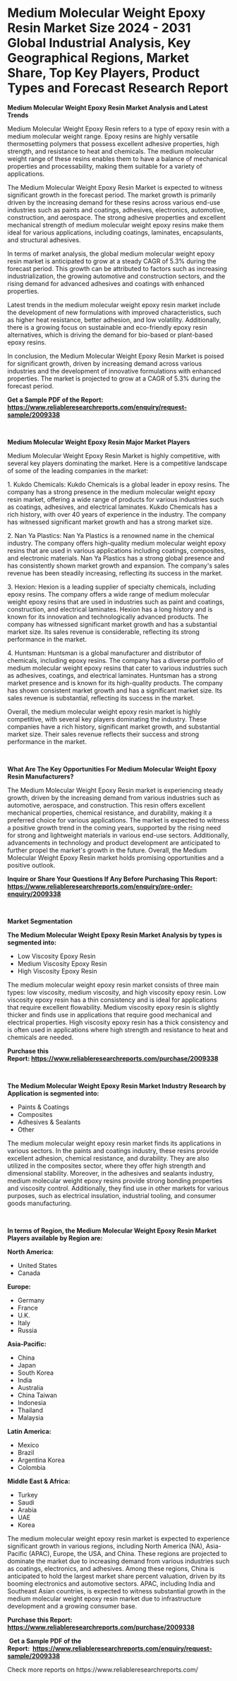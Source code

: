 <p><h1>Medium Molecular Weight Epoxy Resin Market Size 2024 - 2031 Global Industrial Analysis, Key Geographical Regions, Market Share, Top Key Players, Product Types and Forecast Research Report</h1></p><p><strong>Medium Molecular Weight Epoxy Resin Market Analysis and Latest Trends</strong></p>
<p><p>Medium Molecular Weight Epoxy Resin refers to a type of epoxy resin with a medium molecular weight range. Epoxy resins are highly versatile thermosetting polymers that possess excellent adhesive properties, high strength, and resistance to heat and chemicals. The medium molecular weight range of these resins enables them to have a balance of mechanical properties and processability, making them suitable for a variety of applications.</p><p>The Medium Molecular Weight Epoxy Resin Market is expected to witness significant growth in the forecast period. The market growth is primarily driven by the increasing demand for these resins across various end-use industries such as paints and coatings, adhesives, electronics, automotive, construction, and aerospace. The strong adhesive properties and excellent mechanical strength of medium molecular weight epoxy resins make them ideal for various applications, including coatings, laminates, encapsulants, and structural adhesives.</p><p>In terms of market analysis, the global medium molecular weight epoxy resin market is anticipated to grow at a steady CAGR of 5.3% during the forecast period. This growth can be attributed to factors such as increasing industrialization, the growing automotive and construction sectors, and the rising demand for advanced adhesives and coatings with enhanced properties.</p><p>Latest trends in the medium molecular weight epoxy resin market include the development of new formulations with improved characteristics, such as higher heat resistance, better adhesion, and low volatility. Additionally, there is a growing focus on sustainable and eco-friendly epoxy resin alternatives, which is driving the demand for bio-based or plant-based epoxy resins.</p><p>In conclusion, the Medium Molecular Weight Epoxy Resin Market is poised for significant growth, driven by increasing demand across various industries and the development of innovative formulations with enhanced properties. The market is projected to grow at a CAGR of 5.3% during the forecast period.</p></p>
<p><strong>Get a Sample PDF of the Report:&nbsp; <a href="https://www.reliableresearchreports.com/enquiry/request-sample/2009338">https://www.reliableresearchreports.com/enquiry/request-sample/2009338</a></strong></p>
<p>&nbsp;</p>
<p><strong>Medium Molecular Weight Epoxy Resin Major Market Players</strong></p>
<p><p>Medium Molecular Weight Epoxy Resin Market is highly competitive, with several key players dominating the market. Here is a competitive landscape of some of the leading companies in the market:</p><p>1. Kukdo Chemicals: Kukdo Chemicals is a global leader in epoxy resins. The company has a strong presence in the medium molecular weight epoxy resin market, offering a wide range of products for various industries such as coatings, adhesives, and electrical laminates. Kukdo Chemicals has a rich history, with over 40 years of experience in the industry. The company has witnessed significant market growth and has a strong market size.</p><p>2. Nan Ya Plastics: Nan Ya Plastics is a renowned name in the chemical industry. The company offers high-quality medium molecular weight epoxy resins that are used in various applications including coatings, composites, and electronic materials. Nan Ya Plastics has a strong global presence and has consistently shown market growth and expansion. The company's sales revenue has been steadily increasing, reflecting its success in the market.</p><p>3. Hexion: Hexion is a leading supplier of specialty chemicals, including epoxy resins. The company offers a wide range of medium molecular weight epoxy resins that are used in industries such as paint and coatings, construction, and electrical laminates. Hexion has a long history and is known for its innovation and technologically advanced products. The company has witnessed significant market growth and has a substantial market size. Its sales revenue is considerable, reflecting its strong performance in the market.</p><p>4. Huntsman: Huntsman is a global manufacturer and distributor of chemicals, including epoxy resins. The company has a diverse portfolio of medium molecular weight epoxy resins that cater to various industries such as adhesives, coatings, and electrical laminates. Huntsman has a strong market presence and is known for its high-quality products. The company has shown consistent market growth and has a significant market size. Its sales revenue is substantial, reflecting its success in the market.</p><p>Overall, the medium molecular weight epoxy resin market is highly competitive, with several key players dominating the industry. These companies have a rich history, significant market growth, and substantial market size. Their sales revenue reflects their success and strong performance in the market.</p></p>
<p>&nbsp;</p>
<p><strong>What Are The Key Opportunities For Medium Molecular Weight Epoxy Resin Manufacturers?</strong></p>
<p><p>The Medium Molecular Weight Epoxy Resin market is experiencing steady growth, driven by the increasing demand from various industries such as automotive, aerospace, and construction. This resin offers excellent mechanical properties, chemical resistance, and durability, making it a preferred choice for various applications. The market is expected to witness a positive growth trend in the coming years, supported by the rising need for strong and lightweight materials in various end-use sectors. Additionally, advancements in technology and product development are anticipated to further propel the market's growth in the future. Overall, the Medium Molecular Weight Epoxy Resin market holds promising opportunities and a positive outlook.</p></p>
<p><strong>Inquire or Share Your Questions If Any Before Purchasing This Report: <a href="https://www.reliableresearchreports.com/enquiry/pre-order-enquiry/2009338">https://www.reliableresearchreports.com/enquiry/pre-order-enquiry/2009338</a></strong></p>
<p>&nbsp;</p>
<p><strong>Market Segmentation</strong></p>
<p><strong>The Medium Molecular Weight Epoxy Resin Market Analysis by types is segmented into:</strong></p>
<p><ul><li>Low Viscosity Epoxy Resin</li><li>Medium Viscosity Epoxy Resin</li><li>High Viscosity Epoxy Resin</li></ul></p>
<p><p>The medium molecular weight epoxy resin market consists of three main types: low viscosity, medium viscosity, and high viscosity epoxy resin. Low viscosity epoxy resin has a thin consistency and is ideal for applications that require excellent flowability. Medium viscosity epoxy resin is slightly thicker and finds use in applications that require good mechanical and electrical properties. High viscosity epoxy resin has a thick consistency and is often used in applications where high strength and resistance to heat and chemicals are needed.</p></p>
<p><strong>Purchase this Report:&nbsp;<a href="https://www.reliableresearchreports.com/purchase/2009338">https://www.reliableresearchreports.com/purchase/2009338</a></strong></p>
<p>&nbsp;</p>
<p><strong>The Medium Molecular Weight Epoxy Resin Market Industry Research by Application is segmented into:</strong></p>
<p><ul><li>Paints & Coatings</li><li>Composites</li><li>Adhesives & Sealants</li><li>Other</li></ul></p>
<p><p>The medium molecular weight epoxy resin market finds its applications in various sectors. In the paints and coatings industry, these resins provide excellent adhesion, chemical resistance, and durability. They are also utilized in the composites sector, where they offer high strength and dimensional stability. Moreover, in the adhesives and sealants industry, medium molecular weight epoxy resins provide strong bonding properties and viscosity control. Additionally, they find use in other markets for various purposes, such as electrical insulation, industrial tooling, and consumer goods manufacturing.</p></p>
<p>&nbsp;</p>
<p><strong>In terms of Region, the Medium Molecular Weight Epoxy Resin Market Players available by Region are:</strong></p>
<p>
    <p> <strong> North America: </strong>
        <ul>
            <li>United States</li>
            <li>Canada</li>
        </ul>
        </p> 
    <p> <strong> Europe: </strong>
        <ul>
            <li>Germany</li>
            <li>France</li>
            <li>U.K.</li>
            <li>Italy</li>
            <li>Russia</li>
        </ul>
        </p> 
    <p> <strong> Asia-Pacific: </strong>
        <ul>
            <li>China</li>
            <li>Japan</li>
            <li>South Korea</li>
            <li>India</li>
            <li>Australia</li>
            <li>China Taiwan</li>
            <li>Indonesia</li>
            <li>Thailand</li>
            <li>Malaysia</li>
        </ul>
        </p> 
    <p> <strong> Latin America: </strong>
        <ul>
            <li>Mexico</li>
            <li>Brazil</li>
            <li>Argentina Korea</li>
            <li>Colombia</li>
        </ul>
        </p> 
    <p> <strong> Middle East & Africa: </strong>
        <ul>
            <li>Turkey</li>
            <li>Saudi</li>
            <li>Arabia</li>
            <li>UAE</li>
            <li>Korea</li>
        </ul>
    </p>
    </p>
<p><p>The medium molecular weight epoxy resin market is expected to experience significant growth in various regions, including North America (NA), Asia-Pacific (APAC), Europe, the USA, and China. These regions are projected to dominate the market due to increasing demand from various industries such as coatings, electronics, and adhesives. Among these regions, China is anticipated to hold the largest market share percent valuation, driven by its booming electronics and automotive sectors. APAC, including India and Southeast Asian countries, is expected to witness substantial growth in the medium molecular weight epoxy resin market due to infrastructure development and a growing consumer base.</p></p>
<p><strong>Purchase this Report: <a href="https://www.reliableresearchreports.com/purchase/2009338">https://www.reliableresearchreports.com/purchase/2009338</a></strong></p>
<p>&nbsp;<strong>Get a Sample PDF of the Report:&nbsp;&nbsp;<a href="https://www.reliableresearchreports.com/enquiry/request-sample/2009338">https://www.reliableresearchreports.com/enquiry/request-sample/2009338</a></strong></p>
<p><strong></strong></p>
<p>Check more reports on https://www.reliableresearchreports.com/</p>